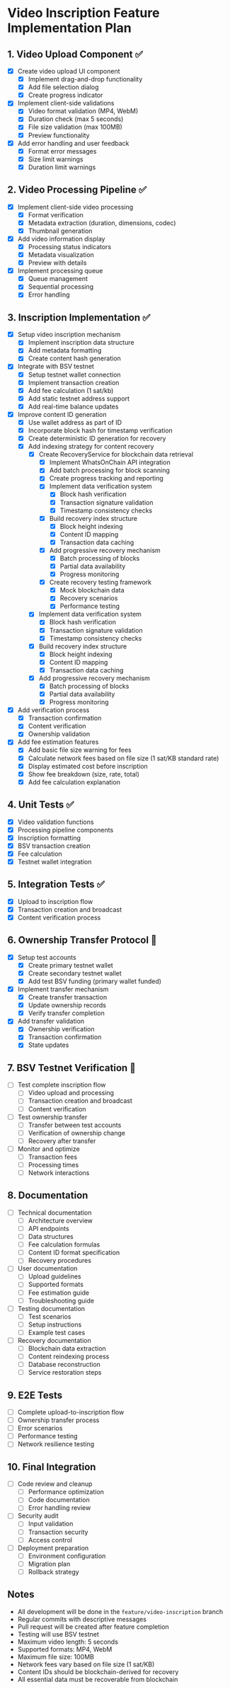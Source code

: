 # Video Inscription Feature Implementation Plan

## 1. Video Upload Component ✅
- [x] Create video upload UI component
  - [x] Implement drag-and-drop functionality
  - [x] Add file selection dialog
  - [x] Create progress indicator
- [x] Implement client-side validations
  - [x] Video format validation (MP4, WebM)
  - [x] Duration check (max 5 seconds)
  - [x] File size validation (max 100MB)
  - [x] Preview functionality
- [x] Add error handling and user feedback
  - [x] Format error messages
  - [x] Size limit warnings
  - [x] Duration limit warnings

## 2. Video Processing Pipeline ✅
- [x] Implement client-side video processing
  - [x] Format verification
  - [x] Metadata extraction (duration, dimensions, codec)
  - [x] Thumbnail generation
- [x] Add video information display
  - [x] Processing status indicators
  - [x] Metadata visualization
  - [x] Preview with details
- [x] Implement processing queue
  - [x] Queue management
  - [x] Sequential processing
  - [x] Error handling

## 3. Inscription Implementation ✅
- [x] Setup video inscription mechanism
  - [x] Implement inscription data structure
  - [x] Add metadata formatting
  - [x] Create content hash generation
- [x] Integrate with BSV testnet
  - [x] Setup testnet wallet connection
  - [x] Implement transaction creation
  - [x] Add fee calculation (1 sat/kb)
  - [x] Add static testnet address support
  - [x] Add real-time balance updates
- [x] Improve content ID generation
  - [x] Use wallet address as part of ID
  - [x] Incorporate block hash for timestamp verification
  - [x] Create deterministic ID generation for recovery
  - [x] Add indexing strategy for content recovery
    - [x] Create RecoveryService for blockchain data retrieval
      - [x] Implement WhatsOnChain API integration
      - [x] Add batch processing for block scanning
      - [x] Create progress tracking and reporting
      - [x] Implement data verification system
        - [x] Block hash verification
        - [x] Transaction signature validation
        - [x] Timestamp consistency checks
      - [x] Build recovery index structure
        - [x] Block height indexing
        - [x] Content ID mapping
        - [x] Transaction data caching
      - [x] Add progressive recovery mechanism
        - [x] Batch processing of blocks
        - [x] Partial data availability
        - [x] Progress monitoring
      - [x] Create recovery testing framework
        - [x] Mock blockchain data
        - [x] Recovery scenarios
        - [x] Performance testing
    - [x] Implement data verification system
      - [x] Block hash verification
      - [x] Transaction signature validation
      - [x] Timestamp consistency checks
    - [x] Build recovery index structure
      - [x] Block height indexing
      - [x] Content ID mapping
      - [x] Transaction data caching
    - [x] Add progressive recovery mechanism
      - [x] Batch processing of blocks
      - [x] Partial data availability
      - [x] Progress monitoring
- [x] Add verification process
  - [x] Transaction confirmation
  - [x] Content verification
  - [x] Ownership validation
- [x] Add fee estimation features
  - [x] Add basic file size warning for fees
  - [x] Calculate network fees based on file size (1 sat/KB standard rate)
  - [x] Display estimated cost before inscription
  - [x] Show fee breakdown (size, rate, total)
  - [x] Add fee calculation explanation

## 4. Unit Tests ✅
- [x] Video validation functions
- [x] Processing pipeline components
- [x] Inscription formatting
- [x] BSV transaction creation
- [x] Fee calculation
- [x] Testnet wallet integration

## 5. Integration Tests ✅
- [x] Upload to inscription flow
- [x] Transaction creation and broadcast
- [x] Content verification process

## 6. Ownership Transfer Protocol 🔄
- [x] Setup test accounts
  - [x] Create primary testnet wallet
  - [x] Create secondary testnet wallet
  - [x] Add test BSV funding (primary wallet funded)
- [x] Implement transfer mechanism
  - [x] Create transfer transaction
  - [x] Update ownership records
  - [x] Verify transfer completion
- [x] Add transfer validation
  - [x] Ownership verification
  - [x] Transaction confirmation
  - [x] State updates

## 7. BSV Testnet Verification 🔄
- [ ] Test complete inscription flow
  - [ ] Video upload and processing
  - [ ] Transaction creation and broadcast
  - [ ] Content verification
- [ ] Test ownership transfer
  - [ ] Transfer between test accounts
  - [ ] Verification of ownership change
  - [ ] Recovery after transfer
- [ ] Monitor and optimize
  - [ ] Transaction fees
  - [ ] Processing times
  - [ ] Network interactions

## 8. Documentation
- [ ] Technical documentation
  - [ ] Architecture overview
  - [ ] API endpoints
  - [ ] Data structures
  - [ ] Fee calculation formulas
  - [ ] Content ID format specification
  - [ ] Recovery procedures
- [ ] User documentation
  - [ ] Upload guidelines
  - [ ] Supported formats
  - [ ] Fee estimation guide
  - [ ] Troubleshooting guide
- [ ] Testing documentation
  - [ ] Test scenarios
  - [ ] Setup instructions
  - [ ] Example test cases
- [ ] Recovery documentation
  - [ ] Blockchain data extraction
  - [ ] Content reindexing process
  - [ ] Database reconstruction
  - [ ] Service restoration steps

## 9. E2E Tests
- [ ] Complete upload-to-inscription flow
- [ ] Ownership transfer process
- [ ] Error scenarios
- [ ] Performance testing
- [ ] Network resilience testing

## 10. Final Integration
- [ ] Code review and cleanup
  - [ ] Performance optimization
  - [ ] Code documentation
  - [ ] Error handling review
- [ ] Security audit
  - [ ] Input validation
  - [ ] Transaction security
  - [ ] Access control
- [ ] Deployment preparation
  - [ ] Environment configuration
  - [ ] Migration plan
  - [ ] Rollback strategy

## Notes
- All development will be done in the `feature/video-inscription` branch
- Regular commits with descriptive messages
- Pull request will be created after feature completion
- Testing will use BSV testnet
- Maximum video length: 5 seconds
- Supported formats: MP4, WebM
- Maximum file size: 100MB
- Network fees vary based on file size (1 sat/KB)
- Content IDs should be blockchain-derived for recovery
- All essential data must be recoverable from blockchain 